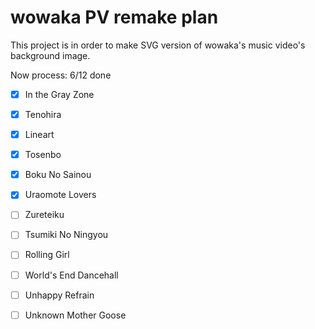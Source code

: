 # wowaka PV remake plan

This project is in order to make SVG version of wowaka's music video's background image.

Now process: 6/12 done

- [x] In the Gray Zone
- [x] Tenohira
- [x] Lineart
- [x] Tosenbo
- [x] Boku No Sainou
- [x] Uraomote Lovers
- [ ] Zureteiku
- [ ] Tsumiki No Ningyou
- [ ] Rolling Girl
- [ ] World's End Dancehall
- [ ] Unhappy Refrain
- [ ] Unknown Mother Goose

